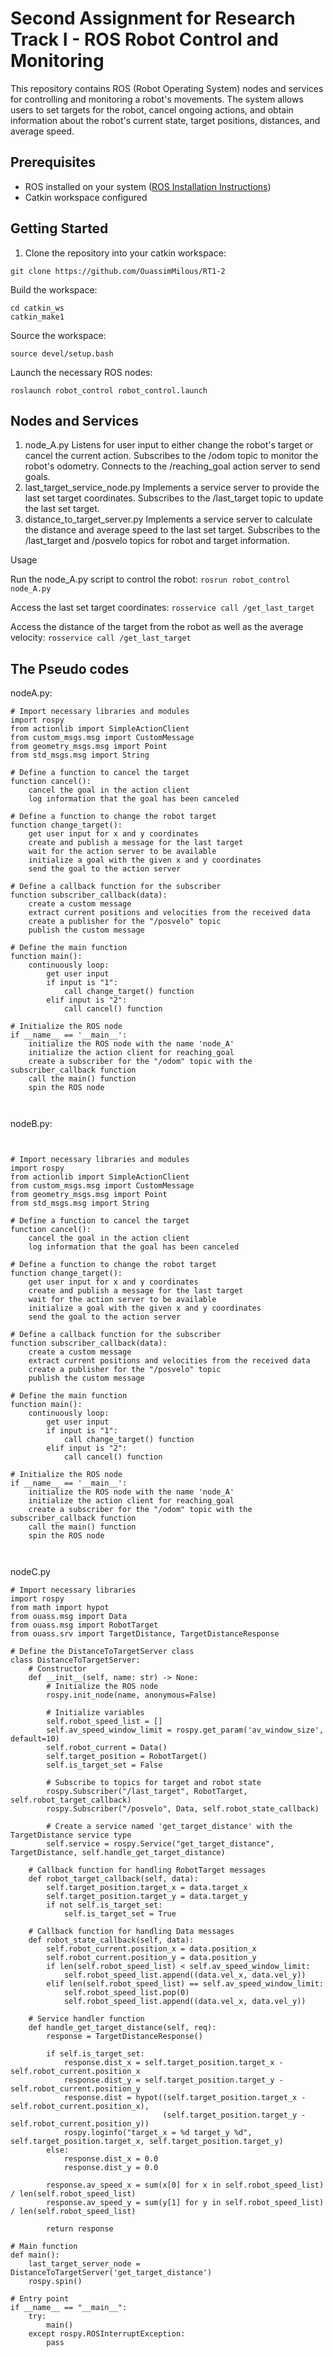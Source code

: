 
# Second Assignment for Research Track I - ROS Robot Control and Monitoring

This repository contains ROS (Robot Operating System) nodes and services for controlling and monitoring a robot's movements. The system allows users to set targets for the robot, cancel ongoing actions, and obtain information about the robot's current state, target positions, distances, and average speed.

## Prerequisites

- ROS installed on your system ([ROS Installation Instructions](http://wiki.ros.org/ROS/Installation))
- Catkin workspace configured

## Getting Started

1. Clone the repository into your catkin workspace:
 ```
 git clone https://github.com/OuassimMilous/RT1-2
```
Build the workspace:
   ```
  cd catkin_ws
  catkin_make1
```

Source the workspace:
   ```
   source devel/setup.bash
```

Launch the necessary ROS nodes:
```
roslaunch robot_control robot_control.launch
```

## Nodes and Services
1. node_A.py
Listens for user input to either change the robot's target or cancel the current action.
Subscribes to the /odom topic to monitor the robot's odometry.
Connects to the /reaching_goal action server to send goals.
2. last_target_service_node.py
Implements a service server to provide the last set target coordinates.
Subscribes to the /last_target topic to update the last set target.
3. distance_to_target_server.py
Implements a service server to calculate the distance and average speed to the last set target.
Subscribes to the /last_target and /posvelo topics for robot and target information.

Usage

Run the node_A.py script to control the robot:
```rosrun robot_control node_A.py```

Access the last set target coordinates:
```rosservice call /get_last_target```

Access the distance of the target from the robot as well as the average velocity:
```rosservice call /get_last_target```

## The Pseudo codes

nodeA.py:
```
# Import necessary libraries and modules
import rospy
from actionlib import SimpleActionClient
from custom_msgs.msg import CustomMessage
from geometry_msgs.msg import Point
from std_msgs.msg import String

# Define a function to cancel the target
function cancel():
    cancel the goal in the action client
    log information that the goal has been canceled

# Define a function to change the robot target
function change_target():
    get user input for x and y coordinates
    create and publish a message for the last target
    wait for the action server to be available
    initialize a goal with the given x and y coordinates
    send the goal to the action server

# Define a callback function for the subscriber
function subscriber_callback(data):
    create a custom message
    extract current positions and velocities from the received data
    create a publisher for the "/posvelo" topic
    publish the custom message

# Define the main function
function main():
    continuously loop:
        get user input
        if input is "1":
            call change_target() function
        elif input is "2":
            call cancel() function

# Initialize the ROS node
if __name__ == '__main__':
    initialize the ROS node with the name 'node_A'
    initialize the action client for reaching_goal
    create a subscriber for the "/odom" topic with the subscriber_callback function
    call the main() function
    spin the ROS node



```
nodeB.py:

```


# Import necessary libraries and modules
import rospy
from actionlib import SimpleActionClient
from custom_msgs.msg import CustomMessage
from geometry_msgs.msg import Point
from std_msgs.msg import String

# Define a function to cancel the target
function cancel():
    cancel the goal in the action client
    log information that the goal has been canceled

# Define a function to change the robot target
function change_target():
    get user input for x and y coordinates
    create and publish a message for the last target
    wait for the action server to be available
    initialize a goal with the given x and y coordinates
    send the goal to the action server

# Define a callback function for the subscriber
function subscriber_callback(data):
    create a custom message
    extract current positions and velocities from the received data
    create a publisher for the "/posvelo" topic
    publish the custom message

# Define the main function
function main():
    continuously loop:
        get user input
        if input is "1":
            call change_target() function
        elif input is "2":
            call cancel() function

# Initialize the ROS node
if __name__ == '__main__':
    initialize the ROS node with the name 'node_A'
    initialize the action client for reaching_goal
    create a subscriber for the "/odom" topic with the subscriber_callback function
    call the main() function
    spin the ROS node



```

nodeC.py
```
# Import necessary libraries
import rospy
from math import hypot
from ouass.msg import Data
from ouass.msg import RobotTarget
from ouass.srv import TargetDistance, TargetDistanceResponse

# Define the DistanceToTargetServer class
class DistanceToTargetServer:
    # Constructor
    def __init__(self, name: str) -> None:
        # Initialize the ROS node
        rospy.init_node(name, anonymous=False)  

        # Initialize variables
        self.robot_speed_list = []                                                     
        self.av_speed_window_limit = rospy.get_param('av_window_size', default=10)      
        self.robot_current = Data()                                               
        self.target_position = RobotTarget()                                            
        self.is_target_set = False      

        # Subscribe to topics for target and robot state
        rospy.Subscriber("/last_target", RobotTarget, self.robot_target_callback)     
        rospy.Subscriber("/posvelo", Data, self.robot_state_callback)

        # Create a service named 'get_target_distance' with the TargetDistance service type
        self.service = rospy.Service("get_target_distance", TargetDistance, self.handle_get_target_distance)

    # Callback function for handling RobotTarget messages
    def robot_target_callback(self, data):
        self.target_position.target_x = data.target_x
        self.target_position.target_y = data.target_y
        if not self.is_target_set:
            self.is_target_set = True

    # Callback function for handling Data messages
    def robot_state_callback(self, data):
        self.robot_current.position_x = data.position_x
        self.robot_current.position_y = data.position_y
        if len(self.robot_speed_list) < self.av_speed_window_limit:
            self.robot_speed_list.append((data.vel_x, data.vel_y))
        elif len(self.robot_speed_list) == self.av_speed_window_limit:
            self.robot_speed_list.pop(0)
            self.robot_speed_list.append((data.vel_x, data.vel_y))

    # Service handler function
    def handle_get_target_distance(self, req):
        response = TargetDistanceResponse()

        if self.is_target_set:
            response.dist_x = self.target_position.target_x - self.robot_current.position_x
            response.dist_y = self.target_position.target_y - self.robot_current.position_y
            response.dist = hypot((self.target_position.target_x - self.robot_current.position_x),
                                  (self.target_position.target_y - self.robot_current.position_y))
            rospy.loginfo("target_x = %d target_y %d", self.target_position.target_x, self.target_position.target_y)
        else:
            response.dist_x = 0.0
            response.dist_y = 0.0

        response.av_speed_x = sum(x[0] for x in self.robot_speed_list) / len(self.robot_speed_list)
        response.av_speed_y = sum(y[1] for y in self.robot_speed_list) / len(self.robot_speed_list)

        return response

# Main function
def main():
    last_target_server_node = DistanceToTargetServer('get_target_distance')
    rospy.spin()

# Entry point
if __name__ == "__main__":
    try:
        main()
    except rospy.ROSInterruptException:
        pass


```
